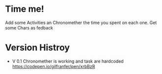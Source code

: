 # Time me!

Add some Activities an Chronomether the time you spent on each one.
Get some Chars as fedback

# Version Histroy

- V 0.1
Chronomether is working and task are hardcoded
https://codepen.io/gilfranfer/pen/xrbBzR
